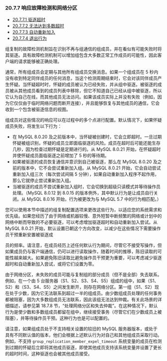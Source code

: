 ### 20.7.7 响应故障检测和网络分区

- [20.7.7.1 驱逐超时](./20.07.07.01.驱逐超时.md)
- [20.7.7.2 无法达到多数超时](./20.07.07.02.无法达到多数超时.md)
- [20.7.7.3 自动重新加入](./20.07.07.03.自动重新加入.md)
- [20.7.7.4 退出行为](./20.07.07.04.退出行为.md)

组复制的故障检测机制旨在识别不再与组通信的组成员，并在看似有可能失败时将其驱逐。具有故障检测机制可以增加组包含大多数正常工作成员的可能性，因此客户端的请求能够被正确处理。

通常，所有组成员会定期与其他所有组成员交换消息。如果一个组成员在 5 秒内没有收到特定同伴成员的任何消息，当这个检测周期结束时，它会对该同伴成员产生怀疑。当怀疑超时时，怀疑的成员被认为已经失败，并从组中驱逐。被驱逐的成员被从其他成员看到的成员列表中移除，但它不知道自己已经从组中被驱逐，所以它认为自己在线，而其他成员无法访问。如果该成员实际上并没有失败（例如，因为它仅仅由于临时网络问题而断开连接），并且能够恢复与其他成员的通信，它会收到一个包含被驱逐信息的视图。

组成员对这些情况的响应可以在过程中的多个点进行配置。默认情况下，如果怀疑成员失败，将发生以下行为：

- 在 MySQL 8.0.20 及之前版本中，当怀疑被创建时，它会立即超时。一旦过期怀疑被组识别，怀疑的成员立即面临驱逐的风险。成员在超时后可能还能生存几秒，因为检查过期怀疑是定期进行的。从 MySQL 8.0.21 开始，在怀疑超时并使怀疑成员面临驱逐之前增加了 5 秒的等待期。
- 如果被驱逐的成员恢复通信并意识到自己被驱逐，那么在 MySQL 8.0.20 及之前的版本中，它不会尝试重新加入组。从 MySQL 8.0.21 开始，它会自动尝试重新加入组三次（每次尝试间隔 5 分钟），如果自动重新加入程序不起作用，那么它就停止尝试重新加入组。
- 当被驱逐的成员不尝试重新加入组时，它会切换到超级只读模式并等待操作员处理。（MySQL 8.0.12 到 8.0.15 的版本例外，其中默认行为是让成员自行关闭。从 MySQL 8.0.16 开始，行为被更改为与 MySQL 5.7 中的行为相匹配。）

您可以使用本节中描述的组复制配置选项来更改这些行为，以适应您的系统需求和优先级。如果您经历了由于网络或机器较慢、意外短暂中断频繁的网络或计划中的网络中断而导致的不必要驱逐，可以考虑增加驱逐超时和自动重新加入尝试。从 MySQL 8.0.21 开始，默认设置已朝这个方向改变，以减少在这些情况下需要操作员干预重新安置被驱逐成

员的频率。请注意，在成员经历上述任何默认行为期间，尽管它不接受写操作，但如果成员仍与客户端通信，仍可以进行读取操作，随着时间的推移，陈旧读取的可能性越来越大。如果避免陈旧读取比避免操作员干预更为重要，可以考虑减少驱逐超时和自动重新加入尝试，或将它们设置为零。

由于网络分区，未失败的成员可能与复制组的部分成员（但不是全部）失去联系。例如，在一个由 5 台服务器（S1、S2、S3、S4、S5）组成的组中，如果（S1、S2）和（S3、S4、S5）之间发生断开，则存在网络分区。第一组（S1、S2）现在处于少数，因为它无法联系到超过一半的组成员。由少数组成员处理的任何事务都被阻塞，因为大多数组成员无法联系，因此该组无法达到仲裁。有关此场景的详细描述，请参见第 18.7.8 节，“处理网络分区和失去仲裁”。在这种情况下，默认行为是使少数和多数组成员都留在组中，继续接受事务（尽管它们在少数成员上被阻塞），并等待操作员干预。这种行为也是可以配置的。

请注意，如果组成员处于不支持相关设置的较旧的 MySQL 服务器版本，或处于具有不同默认值的版本，他们会根据上述默认行为对自己和其他组成员采取行动。例如，不支持 `group_replication_member_expel_timeout` 系统变量的成员在检测到过期的怀疑后立即将其他成员驱逐，即使其他成员支持该系统变量并设置了更长的超时时间，这种驱逐也会被其他成员接受。